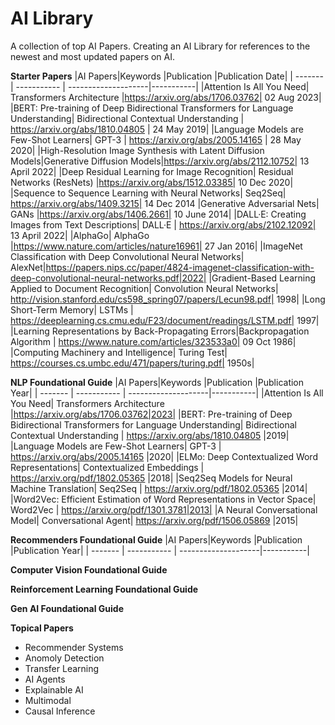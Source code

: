 # AI Library
A collection of top AI Papers. Creating an AI Library for references to the newest and most updated papers on AI.

**Starter Papers**
|AI Papers|Keywords |Publication |Publication Date|
| ------- | ----------- | --------------------|-----------|
|Attention Is All You Need| Transformers Architecture |https://arxiv.org/abs/1706.03762| 02 Aug 2023|
|BERT: Pre-training of Deep Bidirectional Transformers for Language Understanding| Bidirectional Contextual Understanding | https://arxiv.org/abs/1810.04805 | 24 May 2019|
|Language Models are Few-Shot Learners| GPT-3 | https://arxiv.org/abs/2005.14165 | 28 May 2020|
|High-Resolution Image Synthesis with Latent Diffusion Models|Generative Diffusion Models|https://arxiv.org/abs/2112.10752| 13 April 2022|
|Deep Residual Learning for Image Recognition| Residual Networks (ResNets) |https://arxiv.org/abs/1512.03385| 10 Dec 2020|
|Sequence to Sequence Learning with Neural Networks| Seq2Seq| https://arxiv.org/abs/1409.3215| 14 Dec 2014
|Generative Adversarial Nets| GANs |https://arxiv.org/abs/1406.2661| 10 June 2014|
|DALL·E: Creating Images from Text Descriptions| DALL·E | https://arxiv.org/abs/2102.12092| 13 April 2022|
|AlphaGo| AlphaGo |https://www.nature.com/articles/nature16961| 27 Jan 2016|
|ImageNet Classification with Deep Convolutional Neural Networks| AlexNet|https://papers.nips.cc/paper/4824-imagenet-classification-with-deep-convolutional-neural-networks.pdf|2022|
|Gradient-Based Learning Applied to Document Recognition| Convolution Neural Networks| http://vision.stanford.edu/cs598_spring07/papers/Lecun98.pdf| 1998|
|Long Short-Term Memory| LSTMs | https://deeplearning.cs.cmu.edu/F23/document/readings/LSTM.pdf| 1997|
|Learning Representations by Back-Propagating Errors|Backpropagation Algorithm | https://www.nature.com/articles/323533a0| 09 Oct 1986|
|Computing Machinery and Intelligence| Turing Test| https://courses.cs.umbc.edu/471/papers/turing.pdf| 1950s|



**NLP Foundational Guide**
|AI Papers|Keywords |Publication |Publication Year|
| ------- | ----------- | --------------------|-----------|
|Attention Is All You Need| Transformers Architecture |https://arxiv.org/abs/1706.03762|2023|
|BERT: Pre-training of Deep Bidirectional Transformers for Language Understanding| Bidirectional Contextual Understanding | https://arxiv.org/abs/1810.04805 |2019|
|Language Models are Few-Shot Learners| GPT-3 | https://arxiv.org/abs/2005.14165 |2020|
|ELMo: Deep Contextualized Word Representations| Contextualized Embeddings | https://arxiv.org/pdf/1802.05365 |2018|
|Seq2Seq Models for Neural Machine Translation| Seq2Seq | https://arxiv.org/pdf/1802.05365 |2014|
|Word2Vec: Efficient Estimation of Word Representations in Vector Space| Word2Vec | https://arxiv.org/pdf/1301.3781|2013|
|A Neural Conversational Model| Conversational Agent|  https://arxiv.org/pdf/1506.05869 |2015|



**Recommenders Foundational Guide**
|AI Papers|Keywords |Publication |Publication Year|
| ------- | ----------- | --------------------|-----------|




**Computer Vision Foundational Guide**



**Reinforcement Learning Foundational Guide**



**Gen AI Foundational Guide** 

**Topical Papers**
- Recommender Systems
- Anomoly Detection
- Transfer Learning
- AI Agents
- Explainable AI
- Multimodal
- Causal Inference
